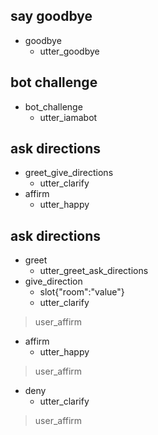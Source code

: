 <!-- ## happy path
* greet
  - utter_greet
* mood_great
  - utter_happy

## sad path 1
* greet
  - utter_greet
* mood_unhappy
  - utter_cheer_up
  - utter_did_that_help
* affirm
  - utter_happy

## sad path 2
* greet
  - utter_greet
* mood_unhappy
  - utter_cheer_up
  - utter_did_that_help
* deny
  - utter_goodbye -->

## say goodbye
* goodbye
  - utter_goodbye

## bot challenge
* bot_challenge
  - utter_iamabot

## ask directions
* greet_give_directions
  - utter_clarify
* affirm
  - utter_happy


## ask directions
* greet
  - utter_greet_ask_directions
* give_direction
  - slot{"room":"value"}
  - utter_clarify
> user_affirm
* affirm
  - utter_happy
> user_affirm
* deny
    - utter_clarify
> user_affirm